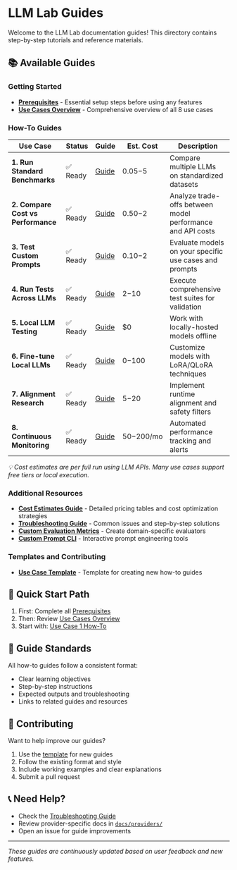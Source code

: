 # LLM Lab Guides

Welcome to the LLM Lab documentation guides! This directory contains step-by-step tutorials and reference materials.

## 📚 Available Guides

### Getting Started
- **[Prerequisites](./PREREQUISITES.md)** - Essential setup steps before using any features
- **[Use Cases Overview](./USE_CASES_OVERVIEW.md)** - Comprehensive overview of all 8 use cases

### How-To Guides

| Use Case | Status | Guide | Est. Cost | Description |
|----------|--------|-------|-----------|-------------|
| **1. Run Standard Benchmarks** | ✅ Ready | [Guide](./USE_CASE_1_HOW_TO.md) | $0.05-$5 | Compare multiple LLMs on standardized datasets |
| **2. Compare Cost vs Performance** | ✅ Ready | [Guide](./USE_CASE_2_HOW_TO.md) | $0.50-$2 | Analyze trade-offs between model performance and API costs |
| **3. Test Custom Prompts** | ✅ Ready | [Guide](./USE_CASE_3_HOW_TO.md) | $0.10-$2 | Evaluate models on your specific use cases and prompts |
| **4. Run Tests Across LLMs** | ✅ Ready | [Guide](./USE_CASE_4_HOW_TO.md) | $2-$10 | Execute comprehensive test suites for validation |
| **5. Local LLM Testing** | ✅ Ready | [Guide](./USE_CASE_5_HOW_TO.md) | $0 | Work with locally-hosted models offline |
| **6. Fine-tune Local LLMs** | ✅ Ready | [Guide](./USE_CASE_6_HOW_TO.md) | $0-$100 | Customize models with LoRA/QLoRA techniques |
| **7. Alignment Research** | ✅ Ready | [Guide](./USE_CASE_7_HOW_TO.md) | $5-$20 | Implement runtime alignment and safety filters |
| **8. Continuous Monitoring** | ✅ Ready | [Guide](./USE_CASE_8_HOW_TO.md) | $50-$200/mo | Automated performance tracking and alerts |

*💡 Cost estimates are per full run using LLM APIs. Many use cases support free tiers or local execution.*

### Additional Resources
- **[Cost Estimates Guide](./COST_ESTIMATES.md)** - Detailed pricing tables and cost optimization strategies
- **[Troubleshooting Guide](./TROUBLESHOOTING.md)** - Common issues and step-by-step solutions
- **[Custom Evaluation Metrics](./CUSTOM_EVALUATION_METRICS.md)** - Create domain-specific evaluators
- **[Custom Prompt CLI](./CUSTOM_PROMPT_CLI.md)** - Interactive prompt engineering tools

### Templates and Contributing
- **[Use Case Template](./USE_CASE_TEMPLATE.md)** - Template for creating new how-to guides

## 🎯 Quick Start Path

1. First: Complete all [Prerequisites](./PREREQUISITES.md)
2. Then: Review [Use Cases Overview](./USE_CASES_OVERVIEW.md)
3. Start with: [Use Case 1 How-To](./USE_CASE_1_HOW_TO.md)

## 📝 Guide Standards

All how-to guides follow a consistent format:
- Clear learning objectives
- Step-by-step instructions
- Expected outputs and troubleshooting
- Links to related guides and resources

## 🤝 Contributing

Want to help improve our guides?
1. Use the [template](./USE_CASE_TEMPLATE.md) for new guides
2. Follow the existing format and style
3. Include working examples and clear explanations
4. Submit a pull request

## 📞 Need Help?

- Check the [Troubleshooting Guide](../TROUBLESHOOTING.md)
- Review provider-specific docs in [`docs/providers/`](../providers/)
- Open an issue for guide improvements

---

*These guides are continuously updated based on user feedback and new features.*
